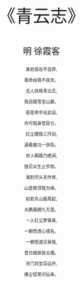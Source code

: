 <p style="text-align:center; font-size:40px">《青云志》</p > 
<p style="text-align:center; font-size:20px">明 徐霞客</p > 
<p style="text-align:center; font-size:10px">身处低谷不自弃,</p >
<p style="text-align:center; font-size:10px">我命由我不由天。</p > 
<p style="text-align:center; font-size:10px">无人扶我青云志,</p >
<p style="text-align:center; font-size:10px">我自踏雪至山巅。</p >
<p style="text-align:center; font-size:10px">若是命中无此运,</p >
<p style="text-align:center; font-size:10px">亦可孤身登昆仑。</p > 
<p style="text-align:center; font-size:10px">红尘赠我三尺剑,</p >
<p style="text-align:center; font-size:10px">酒看瘦马一世街。</p > 
<p style="text-align:center; font-size:10px">世人朝路乃绝涧,</p >
<p style="text-align:center; font-size:10px">独见众生止步前。</p > 
<p style="text-align:center; font-size:10px">海到尽头天作岸,</p >
<p style="text-align:center; font-size:10px">山登绝顶我为峰。</p > 
<p style="text-align:center; font-size:10px">如若东山能再起,</p >
<p style="text-align:center; font-size:10px">大鹏展翅九万里。</p > 
<p style="text-align:center; font-size:10px">一入红尘梦易眞,</p >
<p style="text-align:center; font-size:10px">一朝悟透心境名。</p > 
<p style="text-align:center; font-size:10px">一朝悟道见眞我,</p >
<p style="text-align:center; font-size:10px">昔日枷锁皆云烟。</p > 
<p style="text-align:center; font-size:10px">天门将至百运开,</p >
<p style="text-align:center; font-size:10px">拂尘轻笑问仙来。</p >
